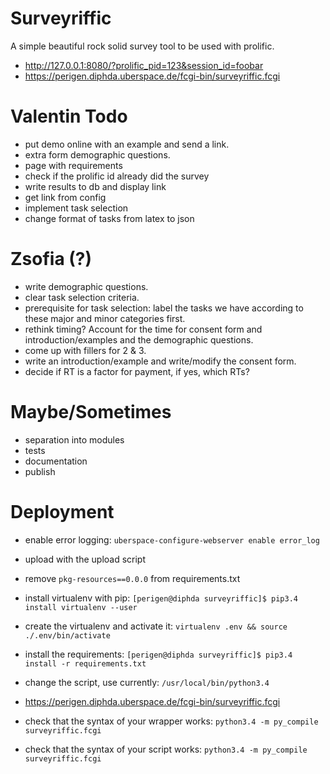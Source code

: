 # Surveyriffic

A simple beautiful rock solid survey tool to be used with prolific.

 - <http://127.0.0.1:8080/?prolific_pid=123&session_id=foobar>
 - <https://perigen.diphda.uberspace.de/fcgi-bin/surveyriffic.fcgi>

# Valentin Todo

 - put demo online with an example and send a link.
 - extra form demographic questions.
 - page with requirements
 - check if the prolific id already did the survey
 - write results to db and display link
 - get link from config
 - implement task selection
 - change format of tasks from latex to json

# Zsofia (?)

- write demographic questions.
- clear task selection criteria.
- prerequisite for task selection: label the tasks we have according to these major and minor categories first.
- rethink timing? Account for the time for consent form and introduction/examples and the demographic questions.
- come up with fillers for 2 & 3.
- write an introduction/example and write/modify the consent form.
- decide if RT is a factor for payment, if yes, which RTs?

# Maybe/Sometimes

 - separation into modules
 - tests
 - documentation
 - publish

# Deployment

 - enable error logging: ``uberspace-configure-webserver enable error_log``
 - upload with the upload script
 - remove ``pkg-resources==0.0.0`` from requirements.txt
 - install virtualenv with pip: ``[perigen@diphda surveyriffic]$ pip3.4 install virtualenv --user``
 - create the virtualenv and activate it: ``virtualenv .env && source ./.env/bin/activate``
 - install the requirements: ``[perigen@diphda surveyriffic]$ pip3.4 install -r requirements.txt``

 - change the script, use currently: ``/usr/local/bin/python3.4``
 - https://perigen.diphda.uberspace.de/fcgi-bin/surveyriffic.fcgi

 - check that the syntax of your wrapper works: ``python3.4 -m py_compile surveyriffic.fcgi``
 - check that the syntax of your script works: ``python3.4 -m py_compile surveyriffic.fcgi``

